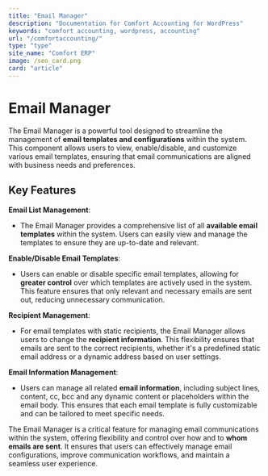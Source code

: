 ```yaml
---
title: "Email Manager"
description: "Documentation for Comfort Accounting for WordPress"
keywords: "comfort accounting, wordpress, accounting"
url: "/comfortaccounting/"
type: "type"
site_name: "Comfort ERP"
image: /seo_card.png
card: "article"
---
```


# Email Manager

The Email Manager is a powerful tool designed to streamline the management of **email templates and configurations** within the system. This component allows users to view, enable/disable, and customize various email templates, ensuring that email communications are aligned with business needs and preferences.

## Key Features ##

**Email List Management**:
+ The Email Manager provides a comprehensive list of all **available email templates** within the system. Users can easily view and manage the templates to ensure they are up-to-date and relevant.

**Enable/Disable Email Templates**:
+ Users can enable or disable specific email templates, allowing for **greater control** over which templates are actively used in the system. This feature ensures that only relevant and necessary emails are sent out, reducing unnecessary communication.

**Recipient Management**:
+ For email templates with static recipients, the Email Manager allows users to change the **recipient information**. This flexibility ensures that emails are sent to the correct recipients, whether it's a predefined static email address or a dynamic address based on user settings.

**Email Information Management**:
+ Users can manage all related **email information**, including subject lines, content, cc, bcc and any dynamic content or placeholders within the email body. This ensures that each email template is fully customizable and can be tailored to meet specific needs.

The Email Manager is a critical feature for managing email communications within the system, offering flexibility and control over how and to **whom emails are sent**. It ensures that users can effectively manage email configurations, improve communication workflows, and maintain a seamless user experience.